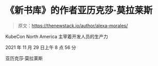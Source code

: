 # 《新书库》的作者亚历克莎·莫拉莱斯

> 原文：<https://thenewstack.io/author/alexa-morales/>

KubeCon North America 主宰着开发人员的生产力

2021 年 11 月 29 日上午 8 点 56 分

亚历克莎·莫拉莱斯